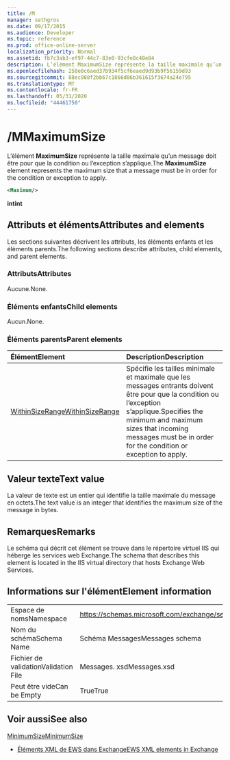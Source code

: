 ```yaml
---
title: /M
manager: sethgros
ms.date: 09/17/2015
ms.audience: Developer
ms.topic: reference
ms.prod: office-online-server
localization_priority: Normal
ms.assetid: fb7c3ab3-ef97-44c7-83e0-93cfe8c48e84
description: L’élément MaximumSize représente la taille maximale qu’un message doit être pour que la condition ou l’exception s’applique.
ms.openlocfilehash: 250e0c6aed37b934f5cf6eaed9d93b9f56159d93
ms.sourcegitcommit: 88ec988f2bb67c1866d06b361615f3674a24e795
ms.translationtype: MT
ms.contentlocale: fr-FR
ms.lasthandoff: 05/31/2020
ms.locfileid: "44461750"
---
```

# <a name="maximumsize"></a><span data-ttu-id="85d9e-103">/M</span><span class="sxs-lookup"><span data-stu-id="85d9e-103">MaximumSize</span></span>

<span data-ttu-id="85d9e-104">L’élément **MaximumSize** représente la taille maximale qu’un message doit être pour que la condition ou l’exception s’applique.</span><span class="sxs-lookup"><span data-stu-id="85d9e-104">The **MaximumSize** element represents the maximum size that a message must be in order for the condition or exception to apply.</span></span> 
  
```XML
<Maximum/>
```

 <span data-ttu-id="85d9e-105">**int**</span><span class="sxs-lookup"><span data-stu-id="85d9e-105">**int**</span></span>
## <a name="attributes-and-elements"></a><span data-ttu-id="85d9e-106">Attributs et éléments</span><span class="sxs-lookup"><span data-stu-id="85d9e-106">Attributes and elements</span></span>

<span data-ttu-id="85d9e-107">Les sections suivantes décrivent les attributs, les éléments enfants et les éléments parents.</span><span class="sxs-lookup"><span data-stu-id="85d9e-107">The following sections describe attributes, child elements, and parent elements.</span></span>
  
### <a name="attributes"></a><span data-ttu-id="85d9e-108">Attributs</span><span class="sxs-lookup"><span data-stu-id="85d9e-108">Attributes</span></span>

<span data-ttu-id="85d9e-109">Aucune.</span><span class="sxs-lookup"><span data-stu-id="85d9e-109">None.</span></span>
  
### <a name="child-elements"></a><span data-ttu-id="85d9e-110">Éléments enfants</span><span class="sxs-lookup"><span data-stu-id="85d9e-110">Child elements</span></span>

<span data-ttu-id="85d9e-111">Aucun.</span><span class="sxs-lookup"><span data-stu-id="85d9e-111">None.</span></span>
  
### <a name="parent-elements"></a><span data-ttu-id="85d9e-112">Éléments parents</span><span class="sxs-lookup"><span data-stu-id="85d9e-112">Parent elements</span></span>

|<span data-ttu-id="85d9e-113">**Élément**</span><span class="sxs-lookup"><span data-stu-id="85d9e-113">**Element**</span></span>|<span data-ttu-id="85d9e-114">**Description**</span><span class="sxs-lookup"><span data-stu-id="85d9e-114">**Description**</span></span>|
|:-----|:-----|
|[<span data-ttu-id="85d9e-115">WithinSizeRange</span><span class="sxs-lookup"><span data-stu-id="85d9e-115">WithinSizeRange</span></span>](withinsizerange.md) <br/> |<span data-ttu-id="85d9e-116">Spécifie les tailles minimale et maximale que les messages entrants doivent être pour que la condition ou l’exception s’applique.</span><span class="sxs-lookup"><span data-stu-id="85d9e-116">Specifies the minimum and maximum sizes that incoming messages must be in order for the condition or exception to apply.</span></span>  <br/> |
   
## <a name="text-value"></a><span data-ttu-id="85d9e-117">Valeur texte</span><span class="sxs-lookup"><span data-stu-id="85d9e-117">Text value</span></span>

<span data-ttu-id="85d9e-118">La valeur de texte est un entier qui identifie la taille maximale du message en octets.</span><span class="sxs-lookup"><span data-stu-id="85d9e-118">The text value is an integer that identifies the maximum size of the message in bytes.</span></span>
  
## <a name="remarks"></a><span data-ttu-id="85d9e-119">Remarques</span><span class="sxs-lookup"><span data-stu-id="85d9e-119">Remarks</span></span>

<span data-ttu-id="85d9e-120">Le schéma qui décrit cet élément se trouve dans le répertoire virtuel IIS qui héberge les services web Exchange.</span><span class="sxs-lookup"><span data-stu-id="85d9e-120">The schema that describes this element is located in the IIS virtual directory that hosts Exchange Web Services.</span></span>
  
## <a name="element-information"></a><span data-ttu-id="85d9e-121">Informations sur l'élément</span><span class="sxs-lookup"><span data-stu-id="85d9e-121">Element information</span></span>

|||
|:-----|:-----|
|<span data-ttu-id="85d9e-122">Espace de noms</span><span class="sxs-lookup"><span data-stu-id="85d9e-122">Namespace</span></span>  <br/> |https://schemas.microsoft.com/exchange/services/2006/messages  <br/> |
|<span data-ttu-id="85d9e-123">Nom du schéma</span><span class="sxs-lookup"><span data-stu-id="85d9e-123">Schema Name</span></span>  <br/> |<span data-ttu-id="85d9e-124">Schéma Messages</span><span class="sxs-lookup"><span data-stu-id="85d9e-124">Messages schema</span></span>  <br/> |
|<span data-ttu-id="85d9e-125">Fichier de validation</span><span class="sxs-lookup"><span data-stu-id="85d9e-125">Validation File</span></span>  <br/> |<span data-ttu-id="85d9e-126">Messages. xsd</span><span class="sxs-lookup"><span data-stu-id="85d9e-126">Messages.xsd</span></span>  <br/> |
|<span data-ttu-id="85d9e-127">Peut être vide</span><span class="sxs-lookup"><span data-stu-id="85d9e-127">Can be Empty</span></span>  <br/> |<span data-ttu-id="85d9e-128">True</span><span class="sxs-lookup"><span data-stu-id="85d9e-128">True</span></span>  <br/> |
   
## <a name="see-also"></a><span data-ttu-id="85d9e-129">Voir aussi</span><span class="sxs-lookup"><span data-stu-id="85d9e-129">See also</span></span>



[<span data-ttu-id="85d9e-130">MinimumSize</span><span class="sxs-lookup"><span data-stu-id="85d9e-130">MinimumSize</span></span>](minimumsize.md)


- [<span data-ttu-id="85d9e-131">Éléments XML de EWS dans Exchange</span><span class="sxs-lookup"><span data-stu-id="85d9e-131">EWS XML elements in Exchange</span></span>](ews-xml-elements-in-exchange.md)

